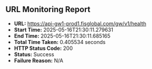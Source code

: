 ## URL Monitoring Report

- **URL:** https://api-gw1-prod1.fisglobal.com/gw/v1/health
- **Start Time:** 2025-05-16T21:30:11.279631
- **End Time:** 2025-05-16T21:30:11.685165
- **Total Time Taken:** 0.405534 seconds
- **HTTP Status Code:** 200
- **Status:** Success
- **Failure Reason:** N/A
